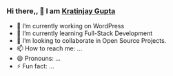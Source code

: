 ### Hi there,, 👋 I am <A href="https://kratinjay.github.io/">Kratinjay Gupta</A>

- 🔭 I’m currently working on WordPress
- 🌱 I’m currently learning Full-Stack Development
- 👯 I’m looking to collaborate in Open Source Projects.
- 📫 How to reach me: ...
- 😄 Pronouns: ...
- ⚡ Fun fact: ...
